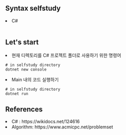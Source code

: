 <h2>Syntax selfstudy</h2>
<li>C#</li>

<br>

<h2>Let's start</h2>

<li>현재 디렉토리를 C# 프로젝트 폴더로 사용하기 위한 명령어</li>

```
# in selfstudy directory
dotnet new console
```

<li>Main 내의 코드 실행하기</li> 

```
# in selfstudy directory
dotnet run
```

<h2>References</h2>
<li>C# : https://wikidocs.net/124616</li>
<li>Algorithm: https://www.acmicpc.net/problemset</li>